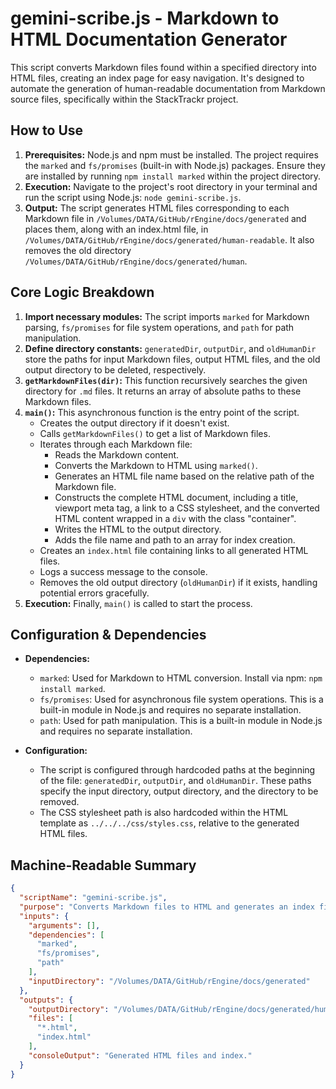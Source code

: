 # gemini-scribe.js - Markdown to HTML Documentation Generator

This script converts Markdown files found within a specified directory into HTML files, creating an index page for easy navigation. It's designed to automate the generation of human-readable documentation from Markdown source files, specifically within the StackTrackr project.

## How to Use

1. **Prerequisites:** Node.js and npm must be installed. The project requires the `marked` and `fs/promises` (built-in with Node.js) packages. Ensure they are installed by running `npm install marked` within the project directory.
2. **Execution:** Navigate to the project's root directory in your terminal and run the script using Node.js: `node gemini-scribe.js`.
3. **Output:** The script generates HTML files corresponding to each Markdown file in `/Volumes/DATA/GitHub/rEngine/docs/generated` and places them, along with an index.html file, in `/Volumes/DATA/GitHub/rEngine/docs/generated/human-readable`. It also removes the old directory `/Volumes/DATA/GitHub/rEngine/docs/generated/human`.

## Core Logic Breakdown

1. **Import necessary modules:** The script imports `marked` for Markdown parsing, `fs/promises` for file system operations, and `path` for path manipulation.
2. **Define directory constants:** `generatedDir`, `outputDir`, and `oldHumanDir` store the paths for input Markdown files, output HTML files, and the old output directory to be deleted, respectively.
3. **`getMarkdownFiles(dir)`:** This function recursively searches the given directory for `.md` files. It returns an array of absolute paths to these Markdown files.
4. **`main()`:** This asynchronous function is the entry point of the script.
    * Creates the output directory if it doesn't exist.
    * Calls `getMarkdownFiles()` to get a list of Markdown files.
    * Iterates through each Markdown file:
        * Reads the Markdown content.
        * Converts the Markdown to HTML using `marked()`.
        * Generates an HTML file name based on the relative path of the Markdown file.
        * Constructs the complete HTML document, including a title, viewport meta tag, a link to a CSS stylesheet, and the converted HTML content wrapped in a `div` with the class "container".
        * Writes the HTML to the output directory.
        * Adds the file name and path to an array for index creation.
    * Creates an `index.html` file containing links to all generated HTML files.
    * Logs a success message to the console.
    * Removes the old output directory (`oldHumanDir`) if it exists, handling potential errors gracefully.
1. **Execution:** Finally, `main()` is called to start the process.

## Configuration & Dependencies

* **Dependencies:**
  * `marked`: Used for Markdown to HTML conversion. Install via npm: `npm install marked`.
  * `fs/promises`: Used for asynchronous file system operations. This is a built-in module in Node.js and requires no separate installation.
  * `path`: Used for path manipulation.  This is a built-in module in Node.js and requires no separate installation.

* **Configuration:**
  * The script is configured through hardcoded paths at the beginning of the file: `generatedDir`, `outputDir`, and `oldHumanDir`. These paths specify the input directory, output directory, and the directory to be removed.
  * The CSS stylesheet path is also hardcoded within the HTML template as `../../../css/styles.css`, relative to the generated HTML files.

## Machine-Readable Summary

```json
{
  "scriptName": "gemini-scribe.js",
  "purpose": "Converts Markdown files to HTML and generates an index file for easy navigation of the generated documentation.",
  "inputs": {
    "arguments": [],
    "dependencies": [
      "marked",
      "fs/promises",
      "path"
    ],
    "inputDirectory": "/Volumes/DATA/GitHub/rEngine/docs/generated"
  },
  "outputs": {
    "outputDirectory": "/Volumes/DATA/GitHub/rEngine/docs/generated/human-readable",
    "files": [
      "*.html",
      "index.html"
    ],
    "consoleOutput": "Generated HTML files and index."
  }
}
```
